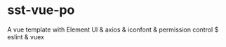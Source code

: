 # sst-vue-po
A vue template with Element UI &amp; axios &amp; iconfont &amp; permission control $ eslint &amp; vuex
